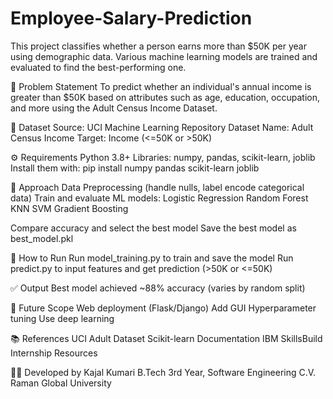 # Employee-Salary-Prediction
This project classifies whether a person earns more than $50K per year using demographic data. Various machine learning models are trained and evaluated to find the best-performing one.

📌 Problem Statement
To predict whether an individual's annual income is greater than $50K based on attributes such as age, education, occupation, and more using the Adult Census Income Dataset.

📂 Dataset
Source: UCI Machine Learning Repository
Dataset Name: Adult Census Income
Target: Income (<=50K or >50K)

⚙️ Requirements
Python 3.8+
Libraries: numpy, pandas, scikit-learn, joblib
Install them with:
pip install numpy pandas scikit-learn joblib

🧠 Approach
Data Preprocessing (handle nulls, label encode categorical data)
Train and evaluate ML models:
Logistic Regression
Random Forest
KNN
SVM
Gradient Boosting

Compare accuracy and select the best model
Save the best model as best_model.pkl

🚀 How to Run
Run model_training.py to train and save the model
Run predict.py to input features and get prediction (>50K or <=50K)

✅ Output
Best model achieved ~88% accuracy (varies by random split)

🔮 Future Scope
Web deployment (Flask/Django)
Add GUI
Hyperparameter tuning
Use deep learning

📚 References
UCI Adult Dataset
Scikit-learn Documentation
IBM SkillsBuild Internship Resources

👩‍💻 Developed by
Kajal Kumari
B.Tech 3rd Year, Software Engineering
C.V. Raman Global University
